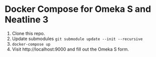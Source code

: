 # Docker Compose for Omeka S and Neatline 3

1. Clone this repo.
2. Update submodules
   `git submodule update --init --recursive`
3. `docker-compose up`
4. Visit http://localhost:9000 and fill out the Omeka S form.
